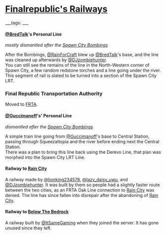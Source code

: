# [Finalrepublic's Railways](#railways)
___tags: ___

#### [@BredTalk](#bredtalk)'s Personal Line

_mostly dismantled after the [Spawn City Bombings](spawn-city-bombings)_

After the Bombings, [@RainForCraft](#rainforcraft) blew up [@BredTalk](#bredtalk)'s base, and the line was cleaned up afterwards by [@DJzombiehunter](#djzombiehunter).  
You can still see the remains of the line in the North-Western corner of Spawn City, a few random redstone torches and a line going under the river. This segment of rail is slated to be turned into a section of the Spawn City LRT.

### Final Republic Transportation Authority

Moved to [FRTA](#frta).

#### [@Guccimanoff](#guccimanoff)'s' Personal Line

_dismantled after the [Spawn City Bombings](spawn-city-bombings)_

A simple train line going from [@Guccimanoff](#guccimanoff)'s base to Central Station, passing through Squeezaltopia and the river before ending next the Central Station.  
There was a plan to bring this line back using the Derevo Line, that plan was morphed into the Spawn City LRT Line.

#### Railway to [Rain City](#rain-city)

A railway made by [@lionking234578](#lionking234578), [@lazy_daisy_uwu](#lazydaisyuwu), and [@DJzombiehunter](#djzombiehunter). It was built by them so people had a slightly faster route between the two cities, as an FRTA Oak Line connection to [Rain City](#rain-city) was denied. The line has since fallen into disrepair after the abandoning of [Rain City](#rain-city).

#### Railway to [Below The Bedrock](#below-the-bedrock)

A railway built by [@ItSameGaming](#itsamegaming) when they joined the server. It has gone unused since they left.